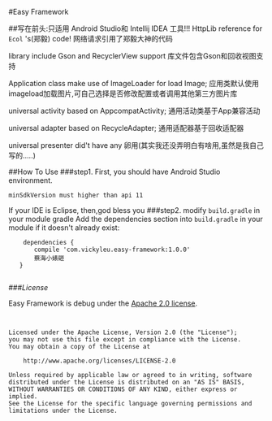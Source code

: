 #Easy Framework

##写在前头:只适用 Android Studio和 Intellij IDEA 工具!!!
HttpLib reference for ```  Ecol ``` 's(郑毅)  code!
网络请求引用了郑毅大神的代码

library include Gson and RecyclerView support
库文件包含Gson和回收视图支持

Application class make use of ImageLoader for load Image;
应用类默认使用imageload加载图片,可自己选择是否修改配置或者调用其他第三方图片库

universal activity based on AppcompatActivity;
通用活动类基于App兼容活动

universal adapter based on RecycleAdapter;
通用适配器基于回收适配器

universal presenter did't have any 卵用(其实我还没弄明白有啥用,虽然是我自己写的.....)


##How To Use
###step1. 
First, you should have Android Studio environment.
```
minSdkVersion must higher than api 11

```
If your IDE is Eclipse, then,god bless you 
###step2. 
modify `build.gradle` in your module gradle
Add the dependencies section into `build.gradle` in your module if it doesn't already exist:
```
    dependencies {
       compile 'com.vickyleu.easy-framework:1.0.0'
       蔡海小婊砸
   }


```

###*License*

Easy Framework is debug under the [Apache 2.0 license](LICENSE).

```


Licensed under the Apache License, Version 2.0 (the "License");
you may not use this file except in compliance with the License.
You may obtain a copy of the License at

    http://www.apache.org/licenses/LICENSE-2.0

Unless required by applicable law or agreed to in writing, software
distributed under the License is distributed on an "AS IS" BASIS,
WITHOUT WARRANTIES OR CONDITIONS OF ANY KIND, either express or implied.
See the License for the specific language governing permissions and
limitations under the License.